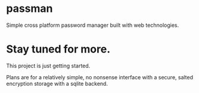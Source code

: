 # passman
Simple cross platform password manager built with web technologies.

# Stay tuned for more.
This project is just getting started.

Plans are for a relatively simple, no nonsense interface with a secure, salted encryption storage with a sqlite backend. 